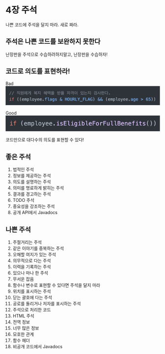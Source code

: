 # 4장 주석

나쁜 코드에 주석을 달지 마라. 새로 짜라.

## 주석은 나쁜 코드를 보완하지 못한다

난장판을 주석으로 수습하려하지말고, 난장판을 수습하자!

## 코드로 의도를 표현하라!

Bad
![image](/images/chapter3%2C4/BadEmployee.png)

Good
![image](/images/chapter3%2C4/GoodEmployee.png)


코드만으로 대다수의 의도를 표현할 수 있다!

## 좋은 주석

1. 법적인 주석
2. 정보를 제공하는 주석
3. 의도를 설명하는 주석
4. 의미를 명료하게 밝히는 주석
5. 결과를 경고하는 주석
6. TODO 주석
7. 중요성을 강조하는 주석
8. 공개 API에서 Javadocs

## 나쁜 주석

1. 주절거리는 주석
2. 같은 이야기를 중복하는 주석
3. 오해할 여지가 있는 주석
4. 의무적으로 다는 주석
5. 이력을 기록하는 주석
6. 있으나 마나 한 주석
7. 무서운 잡음
8. 함수나 변수로 표현할 수 있다면 주석을 달지 마라
9. 위치를 표시하는 주석
10. 닫는 괄호에 다는 주석
11. 공로를 돌리거나 저자를 표시하는 주석
12. 주석으로 처리한 코드
13. HTML 주석
14. 전역 정보
15. 너무 많은 정보
16. 모호한 관계
17. 함수 헤더
18. 비공개 코드에서 Javadocs